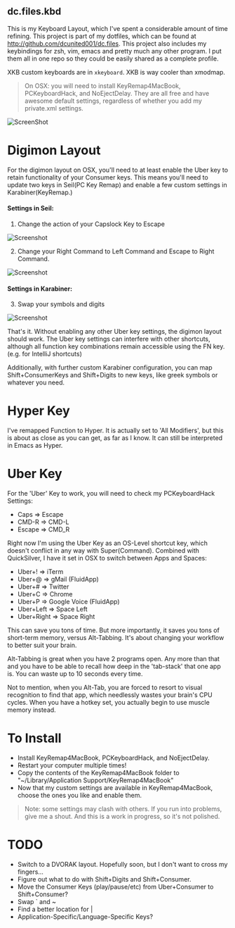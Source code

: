 dc.files.kbd
------------

This is my Keyboard Layout, which I've spent a considerable amount of time refining.
This project is part of my dotfiles, which can be found at http://github.com/dcunited001/dc.files.
This project also includes my keybindings for zsh, vim, emacs and pretty much any other program.
I put them all in one repo so they could be easily shared as a complete profile.

XKB custom keyboards are in `xkeyboard`.  XKB is way cooler than xmodmap.

> On OSX: you will need to install KeyRemap4MacBook, PCKeyboardHack, and NoEjectDelay.
> They are all free and have awesome default settings, regardless of whether you add my private.xml settings.

![ScreenShot](https://raw.github.com/dcunited001/dc.files.kbd/master/dc-keyboard.jpg)

Digimon Layout
=========

For the digimon layout on OSX, you'll need to at least enable the Uber key to
retain functionality of your Consumer keys.  This means you'll need to
update two keys in Seil(PC Key Remap) and enable a few custom settings
in Karabiner(KeyRemap.)

#### Settings in Seil:

1) Change the action of your Capslock Key to Escape

![Screenshot](https://raw.github.com/dcunited001/dc.files.kbd/master/seil_settings1.png)

2) Change your Right Command to Left Command and Escape to Right
Command.

![Screenshot](https://raw.github.com/dcunited001/dc.files.kbd/master/seil_settings2.png)

#### Settings in Karabiner:

3) Swap your symbols and digits

![Screenshot](https://raw.github.com/dcunited001/dc.files.kbd/master/karabiner_settings.png)

That's it.  Without enabling any other Uber key settings, the digimon
layout should work.  The Uber key settings can interfere with other
shortcuts, although all function key combinations remain accessible
using the FN key. (e.g. for IntelliJ shortcuts)

Additionally, with further custom Karabiner configuration, you can map
Shift+ConsumerKeys and Shift+Digits to new keys, like greek symbols or
whatever you need.

Hyper Key
=========

I've remapped Function to Hyper.  It is actually set to 'All Modifiers', but this
is about as close as you can get, as far as I know.  It can still be interpreted in
Emacs as Hyper.

Uber Key
========

For the 'Uber' Key to work, you will need to check my PCKeyboardHack Settings:

- Caps => Escape
- CMD-R => CMD-L
- Escape => CMD_R

Right now I'm using the Uber Key as an OS-Level shortcut key, which doesn't conflict in any way with Super(Command).  Combined with QuickSilver, I have it set in OSX to switch between Apps and Spaces:

- Uber+! => iTerm
- Uber+@ => gMail (FluidApp)
- Uber+# => Twitter
- Uber+C => Chrome
- Uber+P => Google Voice (FluidApp)
- Uber+Left => Space Left
- Uber+Right => Space Right

This can save you tons of time.  But more importantly, it saves you tons of short-term memory, versus Alt-Tabbing.  It's about changing your workflow to better suit your brain.

Alt-Tabbing is great when you have 2 programs open.  Any more than that and you have to be able to recall how deep in the 'tab-stack' that one app is.  You can waste up to 10 seconds every time.

Not to mention, when you Alt-Tab, you are forced to resort to visual recognition to find that app, which needlessly wastes your brain's CPU cycles.  When you have a hotkey set, you actually begin to use muscle memory instead.

To Install
==========

- Install KeyRemap4MacBook, PCKeyboardHack, and NoEjectDelay.
- Restart your computer multiple times!
- Copy the contents of the KeyRemap4MacBook folder to "~/Library/Application Support/KeyRemap4MacBook"
- Now that my custom settings are available in KeyRemap4MacBook, choose the ones you like and enable them.

> Note: some settings may clash with others.  If you run into problems, give me a shout.  And this is a work in progress, so it's not polished.

TODO
======

- Switch to a DVORAK layout.  Hopefully soon, but I don't want to cross my fingers...
- Figure out what to do with Shift+Digits and Shift+Consumer.
- Move the Consumer Keys (play/pause/etc) from Uber+Consumer to Shift+Consumer?
- Swap ` and ~
- Find a better location for |
- Application-Specific/Language-Specific Keys?
